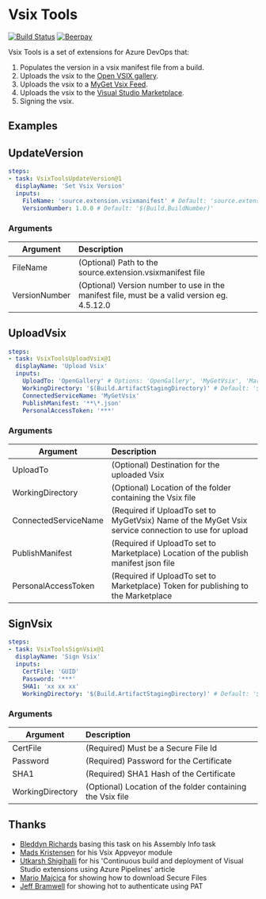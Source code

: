 # Vsix Tools

[![Build Status](https://dev.azure.com/sboulema/VsixTools/_apis/build/status/VsixTools-CI)](https://dev.azure.com/sboulema/VsixTools/_build/latest?definitionId=3)
[![Beerpay](https://img.shields.io/beerpay/sboulema/VsixTools.svg?style=flat)](https://beerpay.io/sboulema/VsixTools)

Vsix Tools is a set of extensions for Azure DevOps that:
1. Populates the version in a vsix manifest file from a build.
2. Uploads the vsix to the [Open VSIX gallery](http://vsixgallery.com/).
3. Uploads the vsix to a [MyGet Vsix Feed](https://www.myget.org/vsix).
4. Uploads the vsix to the [Visual Studio Marketplace](https://marketplace.visualstudio.com/).
5. Signing the vsix.

## Examples
## UpdateVersion
```yml
steps:
- task: VsixToolsUpdateVersion@1
  displayName: 'Set Vsix Version'
  inputs:
    FileName: 'source.extension.vsixmanifest' # Default: 'source.extension.vsixmanifest'
    VersionNumber: 1.0.0 # Default: '$(Build.BuildNumber)'
```

### Arguments
| Argument      | Description   |
| ------------- |:------------- |
| FileName      | (Optional) Path to the source.extension.vsixmanifest file                                   |
| VersionNumber | (Optional) Version number to use in the manifest file, must be a valid version eg. 4.5.12.0 |

## UploadVsix
```yml
steps:
- task: VsixToolsUploadVsix@1
  displayName: 'Upload Vsix'
  inputs:
    UploadTo: 'OpenGallery' # Options: 'OpenGallery', 'MyGetVsix', 'Marketplace'; Default: OpenGallery
    WorkingDirectory: '$(Build.ArtifactStagingDirectory)' # Default: '$(Build.ArtifactStagingDirectory)'
    ConnectedServiceName: 'MyGetVsix'
    PublishManifest: '**\*.json'
    PersonalAccessToken: '***'
```

### Arguments
| Argument      | Description   |
| ------------- |:------------- |
| UploadTo             | (Optional) Destination for the uploaded Vsix               |
| WorkingDirectory     | (Optional) Location of the folder containing the Vsix file |
| ConnectedServiceName | (Required if UploadTo set to MyGetVsix) Name of the MyGet Vsix service connection to use for upload |
| PublishManifest      | (Required if UploadTo set to Marketplace) Location of the publish manifest json file |
| PersonalAccessToken  | (Required if UploadTo set to Marketplace) Token for publishing to the Marketplace |

## SignVsix
```yml
steps:
- task: VsixToolsSignVsix@1
  displayName: 'Sign Vsix'
  inputs:
    CertFile: 'GUID'
    Password: '***' 
    SHA1: 'xx xx xx'
    WorkingDirectory: '$(Build.ArtifactStagingDirectory)' # Default: '$(Build.ArtifactStagingDirectory)'
```

### Arguments
| Argument      | Description   |
| ------------- |:------------- |
| CertFile             | (Required) Must be a Secure File Id               |
| Password             | (Required) Password for the Certificate |
| SHA1                 | (Required) SHA1 Hash of the Certificate |
| WorkingDirectory     | (Optional) Location of the folder containing the Vsix file |

## Thanks
- [Bleddyn Richards](https://github.com/BMuuN/vsts-assemblyinfo-task) basing this task on his Assembly Info task
- [Mads Kristensen](https://github.com/madskristensen/ExtensionScripts) for his Vsix Appveyor module
- [Utkarsh Shigihalli](https://www.visualstudiogeeks.com/devops/continuous-build-and-deployment-of-visual-studio-extensions) for his 'Continuous build and deployment of Visual Studio extensions using Azure Pipelines' article
- [Mario Majcica](https://github.com/Microsoft/azure-pipelines-task-lib/issues/280) for showing how to download Secure Files
- [Jeff Bramwell](https://blog.devmatter.com/calling-vsts-apis-with-powershell/) for showing hot to authenticate using PAT
